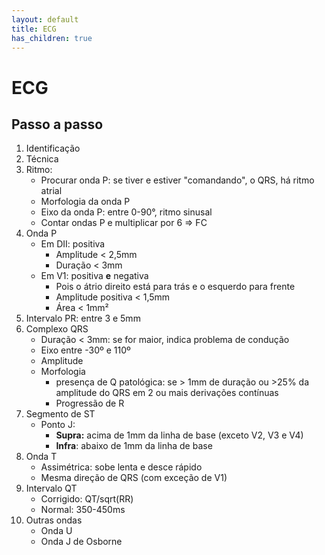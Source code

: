 ```yaml
---
layout: default
title: ECG
has_children: true
---
```


# ECG
## Passo a passo
1. Identificação
2. Técnica
3. Ritmo:
	- Procurar onda P: se tiver e estiver "comandando", o QRS, há ritmo atrial
	- Morfologia da onda P
	- Eixo da onda P: entre 0-90°, ritmo sinusal
	- Contar ondas P e multiplicar por 6 => FC
4. Onda P
	- Em DII: positiva
		- Amplitude < 2,5mm
		- Duração < 3mm
	- Em V1: positiva **e** negativa
		- Pois o átrio direito está para trás e o esquerdo para frente
		- Amplitude positiva < 1,5mm
		- Área < 1mm²
5. Intervalo PR: entre 3 e 5mm
6. Complexo QRS
	- Duração < 3mm: se for maior, indica problema de condução
	- Eixo entre -30º e 110º
	- Amplitude 
	- Morfologia
		- presença de Q patológica: se > 1mm de duração ou >25% da amplitude do QRS em 2 ou mais derivações contínuas
		- Progressão de R
7. Segmento de ST
	- Ponto J: 
		- **Supra:** acima de 1mm da linha de base (exceto V2, V3 e V4)
		- **Infra**: abaixo de 1mm da linha de base
8. Onda T
	- Assimétrica: sobe lenta e desce rápido
	- Mesma direção de QRS (com exceção de V1)
9. Intervalo QT
	- Corrigido: QT/sqrt(RR)
	- Normal: 350-450ms 
11. Outras ondas
	- Onda U
	- Onda J de Osborne

<!--stackedit_data:
eyJoaXN0b3J5IjpbMjA0MTA5NjAwLDMzNTQzODUzOF19
-->